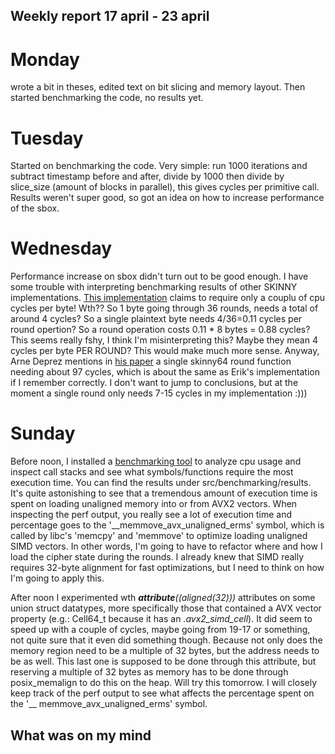 ## Weekly report 17 april - 23 april

# Monday

wrote a bit in theses, edited text on bit slicing and memory layout. Then started benchmarking the code, no results yet.

# Tuesday

Started on benchmarking the code. Very simple: run 1000 iterations and subtract timestamp before and after, divide by
1000 then divide by slice_size (amount of blocks in parallel), this gives cycles per primitive call. Results weren't
super good, so got an idea on how to increase performance of the sbox.

# Wednesday

Performance increase on sbox didn't turn out to be good enough. I have some trouble with interpreting benchmarking
results of other SKINNY implementations. [This implementation](https://github.com/kste/skinny_avx) claims to require
only a couplu of cpu cycles per byte! Wth?? So 1 byte going through 36 rounds, needs a total of around 4 cycles? So a
single plaintext byte needs 4/36=0.11 cycles per round opertion? So a round operation costs 0.11 * 8 bytes = 0.88
cycles? This seems really fshy, I think I'm misinterpreting this? Maybe they mean 4 cycles per byte PER ROUND? This
would make much more sense. Anyway, Arne Deprez mentions in [his paper](https://eprint.iacr.org/2020/1295.pdf) a single
skinny64 round function needing about 97 cycles, which is about the same as Erik's implementation if I remember
correctly. I don't want to jump to conclusions, but at the moment a single round only needs 7-15 cycles in my
implementation :)))

# Sunday

Before noon, I installed a [benchmarking tool](https://github.com/google/benchmark) to analyze cpu usage and inspect
call stacks and see what symbols/functions require the most execution time. You can find the results under
src/benchmarking/results. It's quite astonishing to see that a tremendous amount of execution time is spent on loading
unaligned memory into or from AVX2 vectors. When inspecting the perf output, you really see a lot of execution time and
percentage goes to the '__memmove_avx_unaligned_erms' symbol, which is called by libc's 'memcpy' and 'memmove' to
optimize loading unaligned SIMD vectors. In other words, I'm going to have to refactor where and how I load the cipher
state during
the rounds. I already knew that SIMD really requires 32-byte alignment for fast optimizations, but I need to think on
how I'm going to apply this.

After noon I experimented wth *__attribute__((aligned(32)))* attributes on some union struct datatypes, more
specifically those that contained a AVX vector property (e.g.: Cell64_t because it has an *.avx2_simd_cell*). It did
seem
to speed up with a couple of cycles, maybe going
from 19-17 or something, not quite sure that it even did something though. Because not only does the memory region need
to be a multiple of 32 bytes, but the address needs to be as well. This last one is supposed to be done through this
attribute, but reserving a multiple of 32 bytes as memory has to be done through posix_memalign to do this on the heap.
Will try this tomorrow. I will closely keep track of the perf output to see what affects the percentage spent on the '__
memmove_avx_unaligned_erms' symbol.

## What was on my mind